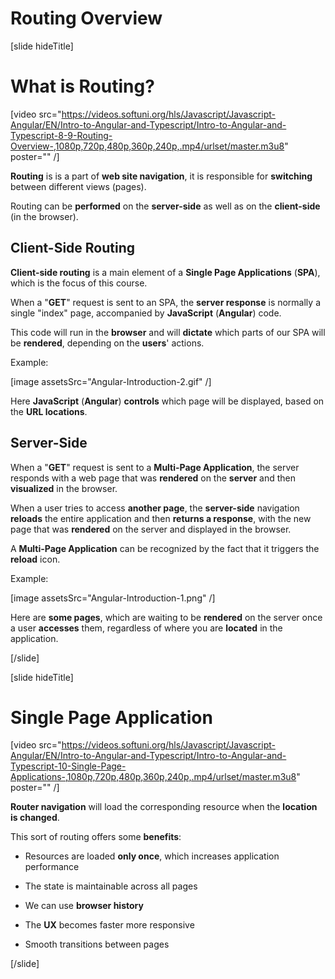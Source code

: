 # Routing Overview

[slide hideTitle]

# What is Routing?

[video src="https://videos.softuni.org/hls/Javascript/Javascript-Angular/EN/Intro-to-Angular-and-Typescript/Intro-to-Angular-and-Typescript-8-9-Routing-Overview-,1080p,720p,480p,360p,240p,.mp4/urlset/master.m3u8" poster="" /]

**Routing** is is a part of **web site navigation**, it is responsible for **switching** between different views (pages).

Routing can be **performed** on the **server-side** as well as on the **client-side** (in the browser).

## Client-Side Routing

**Client-side routing** is a main element of a **Single Page Applications** (**SPA**), which is the focus of this course.

When a "**GET**" request is sent to an SPA, the **server response** is normally a single "index" page, accompanied by **JavaScript** (**Angular**) code. 

This code will run in the **browser** and will **dictate** which parts of our SPA will be **rendered**, depending on the **users**' actions. 

Example: 

[image assetsSrc="Angular-Introduction-2.gif" /]

Here **JavaScript** (**Angular**) **controls** which page will be displayed, based on the **URL locations**.

## Server-Side

When a "**GET**" request is sent to a **Multi-Page Application**, the server responds with a web page that was **rendered** on the **server** and then **visualized** in the browser. 

When a user tries to access **another page**, the **server-side** navigation **reloads** the entire application and then **returns a response**, with the new page that was **rendered** on the server and displayed in the browser.

A **Multi-Page Application** can be recognized by the fact that it triggers the **reload** icon.

Example:

[image assetsSrc="Angular-Introduction-1.png" /]

Here are **some pages**, which are waiting to be **rendered** on the server once a user **accesses** them, regardless of where you are **located** in the application.

[/slide]

[slide hideTitle]

# Single Page Application

[video src="https://videos.softuni.org/hls/Javascript/Javascript-Angular/EN/Intro-to-Angular-and-Typescript/Intro-to-Angular-and-Typescript-10-Single-Page-Applications-,1080p,720p,480p,360p,240p,.mp4/urlset/master.m3u8" poster="" /]

**Router navigation** will load the corresponding resource when the **location is changed**.

This sort of routing offers some **benefits**:

- Resources are loaded **only once**, which increases application performance

- The state is maintainable across all pages

- We can use **browser history**

- The **UX** becomes faster more responsive

- Smooth transitions between pages 

[/slide]
